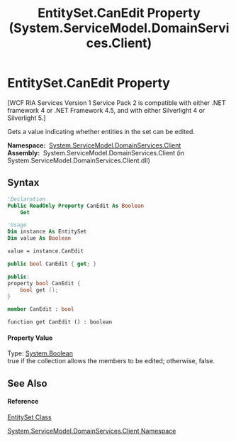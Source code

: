 ﻿---
title: EntitySet.CanEdit Property  (System.ServiceModel.DomainServices.Client)
TOCTitle: CanEdit Property
ms:assetid: P:System.ServiceModel.DomainServices.Client.EntitySet.CanEdit
ms:mtpsurl: https://msdn.microsoft.com/en-us/library/system.servicemodel.domainservices.client.entityset.canedit(v=VS.91)
ms:contentKeyID: 28755394
ms.date: 01/27/2012
mtps_version: v=VS.91
f1_keywords:
- System.ServiceModel.DomainServices.Client.EntitySet.CanEdit
- System.ServiceModel.DomainServices.Client.EntitySet.get_CanEdit
dev_langs:
- CSharp
- JScript
- VB
- FSharp
- c++
api_location:
- System.ServiceModel.DomainServices.Client.dll
api_name:
- System.ServiceModel.DomainServices.Client.EntitySet.CanEdit
- System.ServiceModel.DomainServices.Client.EntitySet.get_CanEdit
api_type:
- Managed
topic_type:
- apiref
- kbSyntax
product_family_name: VS
ROBOTS: INDEX,FOLLOW
---

# EntitySet.CanEdit Property

\[WCF RIA Services Version 1 Service Pack 2 is compatible with either .NET framework 4 or .NET Framework 4.5, and with either Silverlight 4 or Silverlight 5.\]

Gets a value indicating whether entities in the set can be edited.

**Namespace:**  [System.ServiceModel.DomainServices.Client](ff422479\(v=vs.91\).md)  
**Assembly:**  System.ServiceModel.DomainServices.Client (in System.ServiceModel.DomainServices.Client.dll)

## Syntax

``` vb
'Declaration
Public ReadOnly Property CanEdit As Boolean
    Get
```

``` vb
'Usage
Dim instance As EntitySet
Dim value As Boolean

value = instance.CanEdit
```

``` csharp
public bool CanEdit { get; }
```

``` c++
public:
property bool CanEdit {
    bool get ();
}
```

``` fsharp
member CanEdit : bool
```

``` jscript
function get CanEdit () : boolean
```

#### Property Value

Type: [System.Boolean](https://msdn.microsoft.com/en-us/library/a28wyd50)  
true if the collection allows the members to be edited; otherwise, false.  
  

## See Also

#### Reference

[EntitySet Class](ff423164\(v=vs.91\).md)

[System.ServiceModel.DomainServices.Client Namespace](ff422479\(v=vs.91\).md)

